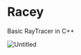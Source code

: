 # Racey

Basic RayTracer in C++


![Untitled](https://user-images.githubusercontent.com/64710104/81153586-aee4f000-8fa0-11ea-872e-9d41c51e7120.png)
